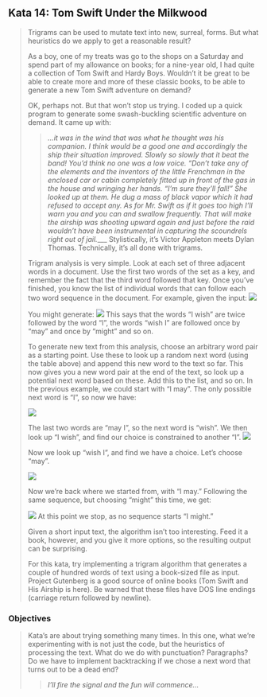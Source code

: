 ## Kata 14: Tom Swift Under the Milkwood
> Trigrams can be used to mutate text into new, surreal, forms. But what heuristics do we apply to get a reasonable result?
>
> As a boy, one of my treats was go to the shops on a Saturday and spend part of my allowance on books; for a nine-year old, I had quite a collection of Tom Swift and Hardy Boys. Wouldn’t it be great to be able to create more and more of these classic books, to be able to generate a new Tom Swift adventure on demand?
>
> OK, perhaps not. But that won’t stop us trying. I coded up a quick program to generate some swash-buckling scientific adventure on demand. It came up with:
>>_…it was in the wind that was what he thought was his companion. I think would be a good one and accordingly the ship their situation improved. Slowly so slowly that it beat the band! You’d think no one was a low voice. “Don’t take any of the elements and the inventors of the little Frenchman in the enclosed car or cabin completely fitted up in front of the gas in the house and wringing her hands. “I’m sure they’ll fall!” She looked up at them. He dug a mass of black vapor which it had refused to accept any. As for Mr. Swift as if it goes too high I’ll warn you and you can and swallow frequently. That will make the airship was shooting upward again and just before the raid wouldn’t have been instrumental in capturing the scoundrels right out of jail.____
> Stylistically, it’s Victor Appleton meets Dylan Thomas. Technically, it’s all done with trigrams.
>
> Trigram analysis is very simple. Look at each set of three adjacent words in a document. Use the first two words of the set as a key, and remember the fact that the third word followed that key. Once you’ve finished, you know the list of individual words that can follow each two word sequence in the document. For example, given the input:
> ![](C:\Users\pourna.sengupta\IdeaProjects\coding-kata\img\kata14.1.PNG)
>
> You might generate:
> ![](C:\Users\pourna.sengupta\IdeaProjects\coding-kata\img\kata14.2.PNG)
> This says that the words “I wish” are twice followed by the word “I”, the words “wish I” are followed once by “may” and once by “might” and so on.
>
> To generate new text from this analysis, choose an arbitrary word pair as a starting point. Use these to look up a random next word (using the table above) and append this new word to the text so far. This now gives you a new word pair at the end of the text, so look up a potential next word based on these. Add this to the list, and so on. In the previous example, we could start with “I may”. The only possible next word is “I”, so now we have:
>
>![](C:\Users\pourna.sengupta\IdeaProjects\coding-kata\img\kata14.3.PNG)
>
> The last two words are “may I”, so the next word is “wish”. We then look up “I wish”, and find our choice is constrained to another “I”.
> ![](C:\Users\pourna.sengupta\IdeaProjects\coding-kata\img\kata14.4.PNG)
>
>Now we look up “wish I”, and find we have a choice. Let’s choose “may”.
>
> ![](C:\Users\pourna.sengupta\IdeaProjects\coding-kata\img\kata14.5.PNG)
> 
> Now we’re back where we started from, with “I may.” Following the same sequence, but choosing “might” this time, we get:
> 
> ![](C:\Users\pourna.sengupta\IdeaProjects\coding-kata\img\kata14.6.PNG)
> At this point we stop, as no sequence starts “I might.”
>
> Given a short input text, the algorithm isn’t too interesting. Feed it a book, however, and you give it more options, so the resulting output can be surprising.
>
> For this kata, try implementing a trigram algorithm that generates a couple of hundred words of text using a book-sized file as input. Project Gutenberg is a good source of online books (Tom Swift and His Airship is here). Be warned that these files have DOS line endings (carriage return followed by newline).

### Objectives 
> Kata’s are about trying something many times. In this one, what we’re experimenting with is not just the code, but the heuristics of processing the text. What do we do with punctuation? Paragraphs? Do we have to implement backtracking if we chose a next word that turns out to be a dead end?
>> _I’ll fire the signal and the fun will commence…_





